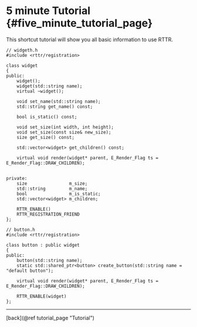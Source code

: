 5 minute Tutorial  {#five_minute_tutorial_page}
=================
This shortcut tutorial will show you all basic information to use RTTR.

~~~~{.cpp}
// widgeth.h
#include <rttr/registration>

class widget
{
public:
    widget();
    widget(std::string name);
    virtual ~widget();

    void set_name(std::string name);
    std::string get_name() const;

    bool is_static() const;

    void set_size(int width, int height);
    void set_size(const size& new_size);
    size get_size() const;

    std::vector<widget> get_children() const;
  
    virtual void render(widget* parent, E_Render_Flag ts = E_Render_Flag::DRAW_CHILDREN);

  
private:
    size                m_size;
    std::string         m_name;
    bool                m_is_static;
    std::vector<widget> m_children;

    RTTR_ENABLE()
    RTTR_REGISTRATION_FRIEND
};
~~~~


~~~~{.cpp}
// button.h
#include <rttr/registration>

class button : public widget
{
public:
    button(std::string name);
    static std::shared_ptr<button> create_button(std::string name = "default button");

    virtual void render(widget* parent, E_Render_Flag ts = E_Render_Flag::DRAW_CHILDREN);

    RTTR_ENABLE(widget)
};
~~~~

<hr>

<div class="btn btn-default">[back](@ref tutorial_page "Tutorial")</div>
